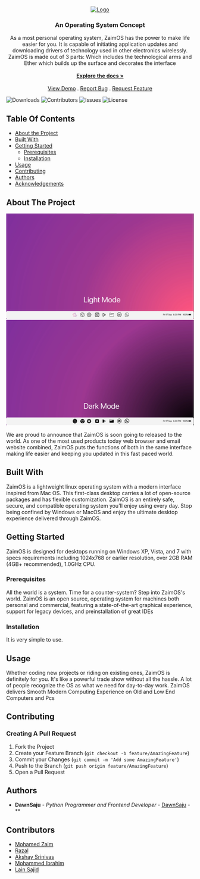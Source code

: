 <br/>
<p align="center">
  <a href="https://github.com/DawnSaju/ZaimOS">
    <img src="images/logo.png" alt="Logo" width="80" height="80">
  </a>

  <h3 align="center">An Operating System Concept</h3>

  <p align="center">
    As a most personal operating system, ZaimOS has the power to make life easier for you. It is capable of initiating application updates and downloading drivers of technology used in other electronics wirelessly. ZaimOS is made out of 3 parts: Which includes the technological arms and Ether which builds up the surface and decorates the interface
    <br/>
    <br/>
    <a href="https://github.com/DawnSaju/ZaimOS"><strong>Explore the docs »</strong></a>
    <br/>
    <br/>
    <a href="https://github.com/DawnSaju/ZaimOS">View Demo</a>
    .
    <a href="https://github.com/DawnSaju/ZaimOS/issues">Report Bug</a>
    .
    <a href="https://github.com/DawnSaju/ZaimOS/issues">Request Feature</a>
  </p>
</p>

![Downloads](https://img.shields.io/github/downloads/DawnSaju/ZaimOS/total) ![Contributors](https://img.shields.io/github/contributors/DawnSaju/ZaimOS?color=dark-green) ![Issues](https://img.shields.io/github/issues/DawnSaju/ZaimOS) ![License](https://img.shields.io/github/license/DawnSaju/ZaimOS) 

## Table Of Contents

* [About the Project](#about-the-project)
* [Built With](#built-with)
* [Getting Started](#getting-started)
  * [Prerequisites](#prerequisites)
  * [Installation](#installation)
* [Usage](#usage)
* [Contributing](#contributing)
* [Authors](#authors)
* [Acknowledgements](#acknowledgements)

## About The Project

<a href="https://github.com/DawnSaju/ZaimOS">
    <img src="Light Mode.png" alt="Logo">
    <img src="Dark Mode.png" alt="Logo">
</a>

We are proud to announce that ZaimOS is soon going to released to the world.
As one of the most used products today web browser and email website combined, ZaimOS puts the functions of both in the same interface making life easier and keeping you updated in this fast paced world.

## Built With

ZaimOS is a lightweight linux operating system with a modern interface inspired from Mac OS. This first-class desktop carries a lot of open-source packages and has flexible customization. ZaimOS is an entirely safe, secure, and compatible operating system you'll enjoy using every day. Stop being confined by Windows or MacOS and enjoy the ultimate desktop experience delivered through ZaimOS.

## Getting Started

ZaimOS is designed for desktops running on Windows XP, Vista, and 7 with specs requirements including 1024x768 or earlier resolution, over 2GB RAM (4GB+ recommended), 1.0GHz CPU.

### Prerequisites

All the world is a system. Time for a counter-system? Step into ZaimOS's world. ZaimOS is an open source, operating system for machines both personal and commercial, featuring a state-of-the-art graphical experience, support for legacy devices, and preinstallation of great IDEs

### Installation

It is very simple to use.

## Usage

Whether coding new projects or riding on existing ones, ZaimOS is definitely for you. It's like a powerful trade show without all the hassle. A lot of people recognize the OS as what we need for day-to-day work.
ZaimOS delivers Smooth Modern Computing Experience on Old and Low End Computers and Pcs

## Contributing



### Creating A Pull Request

1. Fork the Project
2. Create your Feature Branch (`git checkout -b feature/AmazingFeature`)
3. Commit your Changes (`git commit -m 'Add some AmazingFeature'`)
4. Push to the Branch (`git push origin feature/AmazingFeature`)
5. Open a Pull Request

## Authors

* **DawnSaju** - *Python Programmer and Frontend Developer* - [DawnSaju](https://github.com/DawnSaju) - **

## Contributors

* [Mohamed Zaim](https://github.com/MohamedZaim/)
* [Razal](https://github.com/Razal)
* [Akshay Srinivas](https://github.com/Akshay)
* [Mohammed Ibrahim](https://github.com/MohammedIrahim)
* [Lain Sajid](https://github.com/LainSajid)

